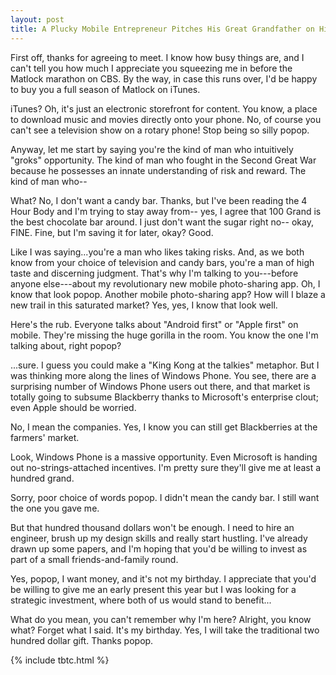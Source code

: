 ```yaml
---
layout: post
title: A Plucky Mobile Entrepreneur Pitches His Great Grandfather on His Instagram Clone
---
```


First off, thanks for agreeing to meet. I know how busy things are, and I can't tell you how much I appreciate you squeezing me in before the Matlock marathon on CBS. By the way, in case this runs over, I'd be happy to buy you a full season of Matlock on iTunes. 

iTunes? Oh, it's just an electronic storefront for content. You know, a place to download music and movies directly onto your phone. No, of course you can't see a television show on a rotary phone! Stop being so silly popop.

Anyway, let me start by saying you're the kind of man who intuitively "groks" opportunity. The kind of man who fought in the Second Great War because he possesses an innate understanding of risk and reward. The kind of man who--

What? No, I don't want a candy bar. Thanks, but I've been reading the 4 Hour Body and I'm trying to stay away from-- yes, I agree that 100 Grand is the best chocolate bar around. I just don't want the sugar right no-- okay, FINE. Fine, but I'm saving it for later, okay? Good.

Like I was saying...you're a man who likes taking risks. And, as we both know from your choice of television and candy bars, you're a man of high taste and discerning judgment. That's why I'm talking to you---before anyone else---about my revolutionary new mobile photo-sharing app. Oh, I know that look popop. Another mobile photo-sharing app? How will I blaze a new trail in this saturated market? Yes, yes, I know that look well.

Here's the rub. Everyone talks about "Android first" or "Apple first" on mobile. They're missing the huge gorilla in the room. You know the one I'm talking about, right popop?

...sure. I guess you could make a "King Kong at the talkies" metaphor. But I was thinking more along the lines of Windows Phone. You see, there are a surprising number of Windows Phone users out there, and that market is totally going to subsume Blackberry thanks to Microsoft's enterprise clout; even Apple should be worried.

No, I mean the companies. Yes, I know you can still get Blackberries at the farmers' market.

Look, Windows Phone is a massive opportunity. Even Microsoft is handing out no-strings-attached incentives. I'm pretty sure they'll give me at least a hundred grand.

Sorry, poor choice of words popop. I didn't mean the candy bar. I still want the one you gave me.

But that hundred thousand dollars won't be enough. I need to hire an engineer, brush up my design skills and really start hustling. I've already drawn up some papers, and I'm hoping that you'd be willing to invest as part of a small friends-and-family round.

Yes, popop, I want money, and it's not my birthday. I appreciate that you'd be willing to give me an early present this year but I was looking for a strategic investment, where both of us would stand to benefit...

What do you mean, you can't remember why I'm here? Alright, you know what? Forget what I said. It's my birthday. Yes, I will take the traditional two hundred dollar gift. Thanks popop.

{% include tbtc.html %}
